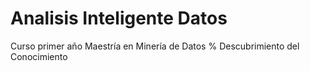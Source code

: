 # Analisis Inteligente Datos
Curso primer año Maestría en Minería de Datos % Descubrimiento del Conocimiento
